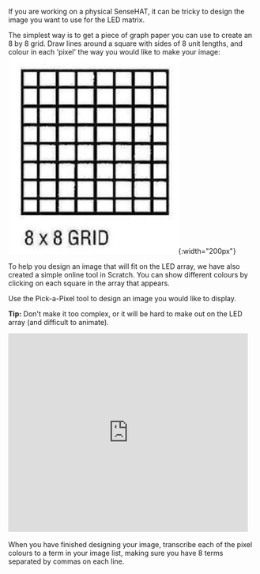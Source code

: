 If you are working on a physical SenseHAT, it can be tricky to design the image you want to use for the LED matrix.

The simplest way is to get a piece of graph paper you can use to create an 8 by 8 grid. 
Draw lines around a square with sides of 8 unit lengths, and colour in each 'pixel' the way you would like to make your image:
![Image showing a simple grid of 8 by 8 squares](images/grid.png){:width="200px"}

To help you design an image that will fit on the LED array, we have also created a simple online tool in Scratch. You can show different colours by clicking on each square in the array that appears.

Use the Pick-a-Pixel tool to design an image you would like to display.

**Tip:** Don't make it too complex, or it will be hard to make out on the LED array (and difficult to animate).

<iframe src="https://scratch.mit.edu/projects/715438479/embed" allowtransparency="true" width="485" height="402" frameborder="0" scrolling="no" allowfullscreen></iframe>

When you have finished designing your image, transcribe each of the pixel colours to a term in your image list, making sure you have 8 terms separated by commas on each line.
